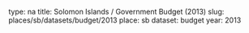 type: na
title: Solomon Islands / Government Budget (2013)
slug: places/sb/datasets/budget/2013
place: sb
dataset: budget
year: 2013
